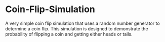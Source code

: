 # Coin-Flip-Simulation
A very simple coin flip simulation that uses a random number generator to determine a coin flip. This simulation is designed to demonstrate the probability of flipping a coin and getting either heads or tails.
